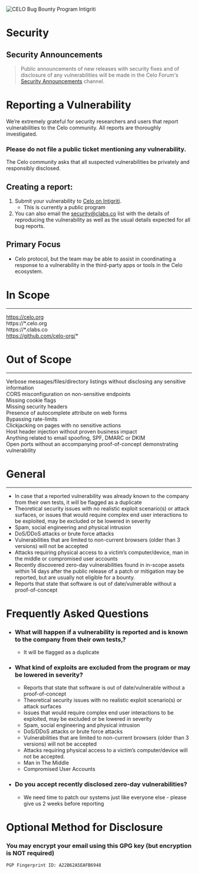 ![CELO Bug Bounty Program Intigriti](https://i.postimg.cc/SRvP51Vr/Celo-Notion-Banner-Forest.png)

# Security

## Security Announcements

> Public announcements of new releases with security fixes and of disclosure of any vulnerabilities will be made in the Celo Forum's [Security Announcements](https://forum.celo.org/c/security-announcements/) channel.

# Reporting a Vulnerability
 We’re extremely grateful for security researchers and users that report vulnerabilities to the Celo community. All reports are thoroughly investigated.

### **Please do not file a public ticket** mentioning any vulnerability.

The Celo community asks that all suspected vulnerabilities be privately and responsibly disclosed.

## Creating a report:
1. Submit your vulnerability to [Celo on Intigriti](https://app.intigriti.com/programs/clabs/clabs/detail).
	- This is currently a public program
2. You can also email the [security@clabs.co](mailto:security@clabs.co) list with the details of reproducing the vulnerability as well as the usual details expected for all bug reports.

## Primary Focus 
- Celo protocol, but the team may be able to assist in coordinating a response to a vulnerability in the third-party apps or tools in the Celo ecosystem.

# In Scope                  
---------------------------------------------
 https://celo.org                            
 https://\*.celo.org                          
 https://\*.clabs.co                          
 https://github.com/celo-org/*               

# Out of Scope
----------------------------------------------------------------------------------------------------------------
Verbose messages/files/directory listings without disclosing any sensitive information                         
CORS misconfiguration on non-sensitive endpoints                                                               
Missing cookie flags                                                                                           
Missing security headers                                                                                                                                          
Presence of autocomplete attribute on web forms                                                                
Bypassing rate-limits                                                  
Clickjacking on pages with no sensitive actions                                                               
Host header injection without proven business impact                                                           
Anything related to email spoofing, SPF, DMARC or DKIM                                                      
Open ports without an accompanying proof-of-concept demonstrating vulnerability                                  

# General
----------------------------------------------------------------------------------------------------------------
- In case that a reported vulnerability was already known to the company from their own tests, it will be flagged as a duplicate
- Theoretical security issues with no realistic exploit scenario(s) or attack surfaces, or issues that would require complex end user interactions to be exploited, may be excluded or be lowered in severity
- Spam, social engineering and physical intrusion
- DoS/DDoS attacks or brute force attacks
- Vulnerabilities that are limited to non-current browsers (older than 3 versions) will not be accepted
- Attacks requiring physical access to a victim’s computer/device, man in the middle or compromised user accounts
- Recently discovered zero-day vulnerabilities found in in-scope assets within 14 days after the public release of a patch or mitigation may be reported, but are usually not eligible for a bounty.
- Reports that state that software is out of date/vulnerable without a proof-of-concept

# Frequently Asked Questions

-   ### What will happen if a vulnerability is reported and is known to the company from their own tests,? 
	- It will be flagged as a duplicate
-   ### What kind of exploits are excluded from the program or may be lowered in severity? 
	- Reports that state that software is out of date/vulnerable without a proof-of-concept
	- Theoretical security issues with no realistic exploit scenario(s) or attack surfaces
	-  Issues that would require complex end user interactions to be exploited, may be excluded or be lowered in severity
	 - Spam, social engineering and physical intrusion
	 - DoS/DDoS attacks or brute force attacks
	 - Vulnerabilities that are limited to non-current browsers (older than 3 versions) will not be accepted
	 - Attacks requiring physical access to a victim’s computer/device will not be accepted. 
	 - Man in The Middle 
	- Compromised User Accounts
- ### Do you accept recently disclosed zero-day vulnerabilities?
	-  We need time to patch our systems just like everyone else - please give us 2 weeks before reporting 


# Optional Method for Disclosure
### You may encrypt your email using this GPG key (but encryption is NOT required)

```
PGP Fingerprint ID: A22B62A5EAFB6948
```